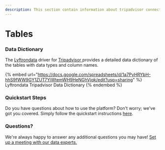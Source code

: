 ```yaml
---
description: This section contain information about tripadvisor connector tables information
---
```


# Tables

### Data Dictionary

The [Lyftrondata](https://www.lyftrondata.com/) driver for [Tripadvisor](https://www.lyftrondata.com/integration/tripadvisor/)[ ](https://www.lyftrondata.com/integration/tripadvisor/)provides a detailed data dictionary of the tables with data types and column names.

{% embed url="https://docs.google.com/spreadsheets/d/1a7PyHRYbH-hhS9fWW9GY1ZUT7YiWtemWH9HeNGhVjqk/edit?usp=sharing" %}
Lyftrondata Tripadvisor Data Dictionary
{% endembed %}

### Quickstart Steps

Do you have questions about how to use the platform? Don't worry; we've got you covered. Simply follow the quickstart instructions [here](../../../../quickstart-steps.md).

### Questions? <a href="#questions" id="questions"></a>

We're always happy to answer any additional questions you may have! [Set up a meeting with our data experts.](https://www.lyftrondata.com/book-a-meeting/)

